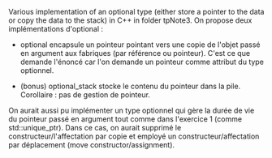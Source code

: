 Various implementation of an optional type (either store a pointer to the data or copy the data to the stack) in C++ in folder tpNote3.
On propose deux implémentations d'optional :

- optional encapsule un pointeur pointant vers une copie de l'objet
 passé en argument aux fabriques (par référence ou pointeur). C'est ce
 que demande l'énoncé car l'on demande un pointeur comme attribut du
 type optionnel.

 - (bonus) optional_stack stocke le contenu du pointeur dans la pile.
 Corollaire : pas de gestion de pointeur.

On aurait aussi pu implémenter un type optionnel qui gère la durée de vie
du pointeur passé en argument tout comme dans l'exercice 1 (comme std::unique_ptr).
Dans ce cas, on aurait supprimé le constructeur/l'affectation par copie
et employé un constructeur/affectation par déplacement (move constructor/assignment).

